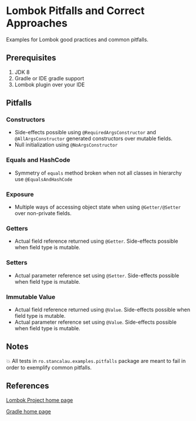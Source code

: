 # Lombok Pitfalls and Correct Approaches
Examples for Lombok good practices and common pitfalls.

## Prerequisites

1. JDK 8
2. Gradle or IDE gradle support 
3. Lombok plugin over your IDE

## Pitfalls 

### Constructors
- Side-effects possible using `@RequiredArgsConstructor` and `@AllArgsConstructor` generated constructors over mutable fields.
- Null initialization using `@NoArgsConstructor`  

### Equals and HashCode
- Symmetry of `equals` method broken when not all classes in hierarchy use `@EqualsAndHashCode`

### Exposure
- Multiple ways of accessing object state when using `@Getter/@Setter` over non-private fields.

### Getters
- Actual field reference returned using `@Getter`. Side-effects possible when field type is mutable.

### Setters
- Actual parameter reference set using `@Setter`. Side-effects possible when field type is mutable.

### Immutable Value
- Actual field reference returned using `@Value`. Side-effects possible when field type is mutable.
- Actual parameter reference set using `@Value`. Side-effects possible when field type is mutable.

## Notes
 :collision: All tests in `ro.stancalau.examples.pitfalls` package are meant to fail in order to exemplify common pitfalls.

## References

[Lombok Project home page](https://projectlombok.org/)

[Gradle home page](https://gradle.org/)

